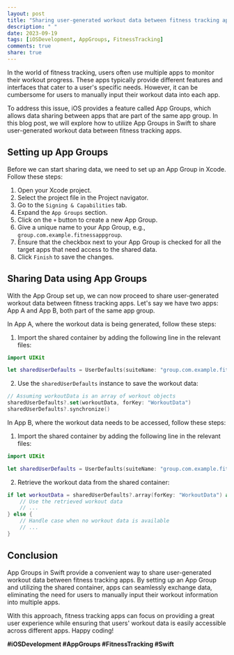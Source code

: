 ```yaml
---
layout: post
title: "Sharing user-generated workout data between fitness tracking apps using App Groups in Swift"
description: " "
date: 2023-09-19
tags: [iOSDevelopment, AppGroups, FitnessTracking]
comments: true
share: true
---
```


In the world of fitness tracking, users often use multiple apps to monitor their workout progress. These apps typically provide different features and interfaces that cater to a user's specific needs. However, it can be cumbersome for users to manually input their workout data into each app.

To address this issue, iOS provides a feature called App Groups, which allows data sharing between apps that are part of the same app group. In this blog post, we will explore how to utilize App Groups in Swift to share user-generated workout data between fitness tracking apps.

## Setting up App Groups

Before we can start sharing data, we need to set up an App Group in Xcode. Follow these steps:

1. Open your Xcode project.
2. Select the project file in the Project navigator.
3. Go to the `Signing & Capabilities` tab.
4. Expand the `App Groups` section.
5. Click on the `+` button to create a new App Group.
6. Give a unique name to your App Group, e.g., `group.com.example.fitnessappgroup`.
7. Ensure that the checkbox next to your App Group is checked for all the target apps that need access to the shared data.
8. Click `Finish` to save the changes.

## Sharing Data using App Groups

With the App Group set up, we can now proceed to share user-generated workout data between fitness tracking apps. Let's say we have two apps: App A and App B, both part of the same app group.

In App A, where the workout data is being generated, follow these steps:

1. Import the shared container by adding the following line in the relevant files:

```swift
import UIKit

let sharedUserDefaults = UserDefaults(suiteName: "group.com.example.fitnessappgroup")
```

2. Use the `sharedUserDefaults` instance to save the workout data:

```swift
// Assuming workoutData is an array of workout objects
sharedUserDefaults?.set(workoutData, forKey: "WorkoutData")
sharedUserDefaults?.synchronize()
```

In App B, where the workout data needs to be accessed, follow these steps:

1. Import the shared container by adding the following line in the relevant files:

```swift
import UIKit

let sharedUserDefaults = UserDefaults(suiteName: "group.com.example.fitnessappgroup")
```

2. Retrieve the workout data from the shared container:

```swift
if let workoutData = sharedUserDefaults?.array(forKey: "WorkoutData") as? [Workout] {
    // Use the retrieved workout data
    // ...
} else {
    // Handle case when no workout data is available
    // ...
}
```

## Conclusion

App Groups in Swift provide a convenient way to share user-generated workout data between fitness tracking apps. By setting up an App Group and utilizing the shared container, apps can seamlessly exchange data, eliminating the need for users to manually input their workout information into multiple apps.

With this approach, fitness tracking apps can focus on providing a great user experience while ensuring that users' workout data is easily accessible across different apps. Happy coding!

**#iOSDevelopment #AppGroups #FitnessTracking #Swift**